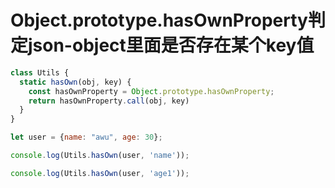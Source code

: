 # Object.prototype.hasOwnProperty判定json-object里面是否存在某个key值

```javascript
class Utils {
  static hasOwn(obj, key) {
    const hasOwnProperty = Object.prototype.hasOwnProperty;
    return hasOwnProperty.call(obj, key)
  }
}

let user = {name: "awu", age: 30};

console.log(Utils.hasOwn(user, 'name'));

console.log(Utils.hasOwn(user, 'age1'));
```
